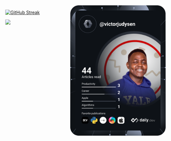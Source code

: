 
<div align="left">
  <a href="https://app.daily.dev/victorjudysen"><img src="https://github.com/victorjudysen/victorjudysen/blob/main/devcard.svg" width="300" align="right" alt="Victor Judysen's Dev Card"/></a>
</div>

<a href="https://git.io/streak-stats"><img src="https://streak-stats.demolab.com?user=victorjudysen&theme=java-dark&hide_border=true&border_radius=5&date_format=M%20j%5B%2C%20Y%5D" alt="GitHub Streak" /></a>

![](https://github-readme-stats.vercel.app/api?username=victorjudysen&theme=radical&hide_border=false&include_all_commits=true&count_private=true)<br/>

<!--
![](https://github-readme-stats.vercel.app/api/top-langs/?username=victorjudysen&theme=radical&hide_border=false&include_all_commits=true&count_private=true&layout=compact) 
<hr/>
-->

<!--
### :hammer_and_wrench: Languages and Tools :
<div>
  <img src="https://github.com/devicons/devicon/blob/master/icons/html5/html5-original.svg" title="HTML5" alt="HTML" width="40" height="40"/>&nbsp;
  <img src="https://github.com/devicons/devicon/blob/master/icons/css3/css3-plain-wordmark.svg"  title="CSS3" alt="CSS" width="40" height="40"/>&nbsp;
  <img src="https://github.com/devicons/devicon/blob/master/icons/javascript/javascript-original.svg" title="JavaScript" alt="JavaScript" width="40" height="40"/>&nbsp;
  <img src="https://github.com/devicons/devicon/blob/master/icons/java/java-original-wordmark.svg" title="Java" alt="Java" width="40" height="40"/>&nbsp;
  <img src="https://github.com/devicons/devicon/blob/master/icons/mysql/mysql-original-wordmark.svg" title="MySQL"  alt="MySQL" width="40" height="40"/>&nbsp;
  <img src="https://github.com/devicons/devicon/blob/master/icons/git/git-original-wordmark.svg" title="Git" **alt="Git" width="40" height="40"/>
</div>
<br><be>


### 📫 Connect with me:

- 📧 Email: victorjkweka@hotmail.com
- 💼 LinkedIn: [Victor (Mekku) Kweka](https://www.linkedin.com/in/victor-judysen-kweka/)
